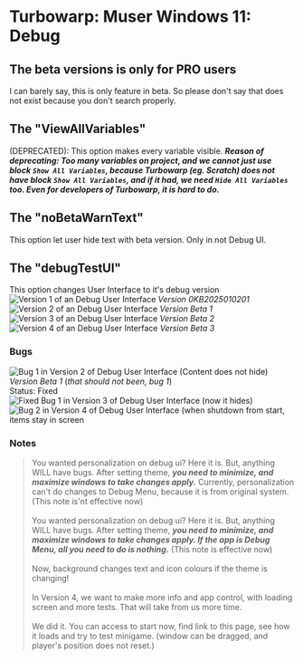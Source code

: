 # Turbowarp: Muser Windows 11: Debug
## The beta versions is only for PRO users
I can barely say, this is only feature in beta. So please don't say that does not exist because you don't search properly. 
## The "ViewAllVariables"
(DEPRECATED): This option makes every variable visible. ***Reason of deprecating: Too many variables on project, and we cannot just use block  `Show All Variables`, because Turbowarp (eg. Scratch) does not have block `Show All Variables`, and if it had, we need `Hide All Variables` too. Even for developers of Turbowarp, it is hard to do.***
## The "noBetaWarnText"
This option let user hide text with beta version. Only in not Debug UI.
## The "debugTestUI"
This option changes User Interface to it's debug version 
\
![Version 1 of an Debug User Interface](https://upload-and-view.github.io/turbowarp/assets/image1.png)
_Version 0KB2025010201_
\
![Version 2 of an Debug User Interface](https://upload-and-view.github.io/turbowarp/assets/image2.png)
_Version Beta 1_
\
![Version 3 of an Debug User Interface](https://upload-and-view.github.io/turbowarp/assets/image5.png)
_Version Beta 2_
\
![Version 4 of an Debug User Interface](https://upload-and-view.github.io/turbowarp/assets/image6.png)
_Version Beta 3_
### Bugs
![Bug 1 in Version 2 of Debug User Interface (Content does not hide)](https://upload-and-view.github.io/turbowarp/assets/image3.png)
\
_Version Beta 1_ (*that should not been, bug 1*)
\
Status: Fixed
![Fixed Bug 1 in Version 3 of Debug User Interface (now it hides)](https://upload-and-view.github.io/turbowarp/assets/image4.png)
\
![Bug 2 in Version 4 of Debug User Interface (when shutdown from start, items stay in screen](https://upload-and-view.github.io/turbowarp/assets/image7.png)

### Notes
> You wanted personalization on debug ui? Here it is. But, anything WILL have bugs. After setting theme, ***you need to minimize, and maximize windows to take changes apply.*** Currently, personalization can't do changes to Debug Menu, because it is from original system. (This note is'nt effective now)
> \
> \
> You wanted personalization on debug ui? Here it is. But, anything WILL have bugs. After setting theme, ***you need to minimize, and maximize windows to take changes apply. If the app is Debug Menu, all you need to do is nothing.*** (This note is effective now)
> \
> \
> Now, background changes text and icon colours if the theme is changing!
> \
> \
> In Version 4, we want to make more info and app control, with loading screen and more tests. That will take from us more time.
> \
> \
> We did it. You can access to start now, find link to this page, see how it loads and try to test minigame. (window can be dragged, and player's position does not reset.)
